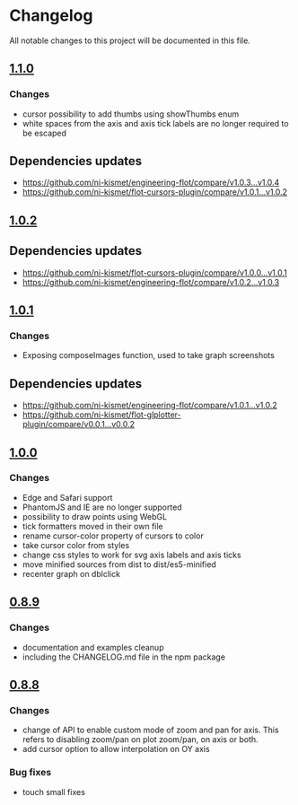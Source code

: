 # Changelog
All notable changes to this project will be documented in this file.

## [1.1.0]

### Changes ###

- cursor possibility to add thumbs using showThumbs enum
- white spaces from the axis and axis tick labels are no longer required to be escaped

## Dependencies updates ##

- https://github.com/ni-kismet/engineering-flot/compare/v1.0.3...v1.0.4
- https://github.com/ni-kismet/flot-cursors-plugin/compare/v1.0.1...v1.0.2


## [1.0.2]

## Dependencies updates ##

- https://github.com/ni-kismet/flot-cursors-plugin/compare/v1.0.0...v1.0.1
- https://github.com/ni-kismet/engineering-flot/compare/v1.0.2...v1.0.3


## [1.0.1]

### Changes ###

- Exposing composeImages function, used to take graph screenshots

## Dependencies updates ##

- https://github.com/ni-kismet/engineering-flot/compare/v1.0.1...v1.0.2
- https://github.com/ni-kismet/flot-glplotter-plugin/compare/v0.0.1...v0.0.2

## [1.0.0]

### Changes ###

- Edge and Safari support
- PhantomJS and IE are no longer supported
- possibility to draw points using WebGL
- tick formatters moved in their own file
- rename cursor-color property of cursors to color
- take cursor color from styles
- change css styles to work for svg  axis labels and axis ticks
- move minified sources from dist to dist/es5-minified
- recenter graph on dblclick


## [0.8.9]

### Changes ###

- documentation and examples cleanup
- including the CHANGELOG.md file in the npm package


## [0.8.8]

### Changes ###

- change of API to enable custom mode of zoom and pan for axis. This refers to
disabling zoom/pan on plot zoom/pan, on axis or both.
- add cursor option to allow interpolation on OY axis

### Bug fixes ###

- touch small fixes  

[1.1.0]: https://github.com/ni-kismet/webcharts/compare/v1.0.2...v1.1.0
[1.0.2]: https://github.com/ni-kismet/webcharts/compare/v1.0.1...v1.0.2
[1.0.1]: https://github.com/ni-kismet/webcharts/compare/v1.0.0...v1.0.1
[1.0.0]: https://github.com/ni-kismet/webcharts/compare/v0.8.9...v1.0.0
[0.8.9]: https://github.com/ni-kismet/webcharts/compare/v0.8.8...v0.8.9
[0.8.8]: https://github.com/ni-kismet/webcharts/compare/v0.8.7...v0.8.8

